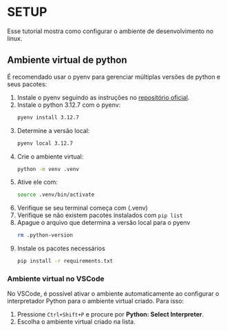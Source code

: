 # SETUP

Esse tutorial mostra como configurar o ambiente de desenvolvimento no linux.

## Ambiente virtual de python

É recomendado usar o pyenv para gerenciar múltiplas versões de python e seus pacotes:

1. Instale o pyenv seguindo as instruções no [repositório oficial](https://github.com/pyenv/pyenv).
2. Instale o python 3.12.7 com o pyenv:
    ```bash
    pyenv install 3.12.7
    ```
3. Determine a versão local:
    ```bash
    pyenv local 3.12.7
    ```
4. Crie o ambiente virtual:
    ```bash
    python -m venv .venv
    ```
5. Ative ele com:
    ```bash
    source .venv/bin/activate
    ```
6. Verifique se seu terminal começa com (.venv)
7. Verifique se não existem pacotes instalados com `pip list`
8. Apague o arquivo que determina a versão local para o pyenv
    ```bash
    rm .python-version
    ```
9. Instale os pacotes necessários
    ```bash
    pip install -r requirements.txt
    ```

### Ambiente virtual no VSCode

No VSCode, é possível ativar o ambiente automaticamente ao configurar o interpretador Python para o ambiente virtual criado. Para isso:

1. Pressione `Ctrl+Shift+P` e procure por **Python: Select Interpreter**.
2. Escolha o ambiente virtual criado na lista.